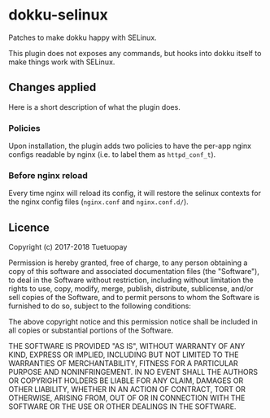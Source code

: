 # dokku-selinux

Patches to make dokku happy with SELinux.

This plugin does not exposes any commands, but hooks into dokku itself to make
things work with SELinux.

## Changes applied

Here is a short description of what the plugin does.

### Policies

Upon installation, the plugin adds two policies to have the per-app nginx
configs readable by nginx (i.e. to label them as `httpd_conf_t`).

### Before nginx reload

Every time nginx will reload its config, it will restore the selinux contexts
for the nginx config files (`nginx.conf` and `nginx.conf.d/`).

## Licence

Copyright (c) 2017-2018 Tuetuopay

Permission is hereby granted, free of charge, to any person obtaining a copy
of this software and associated documentation files (the "Software"), to deal
in the Software without restriction, including without limitation the rights
to use, copy, modify, merge, publish, distribute, sublicense, and/or sell
copies of the Software, and to permit persons to whom the Software is
furnished to do so, subject to the following conditions:

The above copyright notice and this permission notice shall be included in all
copies or substantial portions of the Software.

THE SOFTWARE IS PROVIDED "AS IS", WITHOUT WARRANTY OF ANY KIND, EXPRESS OR
IMPLIED, INCLUDING BUT NOT LIMITED TO THE WARRANTIES OF MERCHANTABILITY,
FITNESS FOR A PARTICULAR PURPOSE AND NONINFRINGEMENT. IN NO EVENT SHALL THE
AUTHORS OR COPYRIGHT HOLDERS BE LIABLE FOR ANY CLAIM, DAMAGES OR OTHER
LIABILITY, WHETHER IN AN ACTION OF CONTRACT, TORT OR OTHERWISE, ARISING FROM,
OUT OF OR IN CONNECTION WITH THE SOFTWARE OR THE USE OR OTHER DEALINGS IN THE
SOFTWARE.

